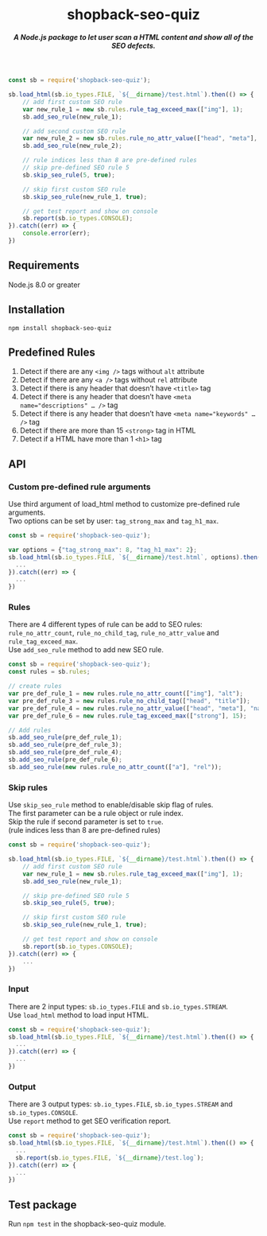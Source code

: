 <h1 align="center">shopback-seo-quiz</h1>
<h5 align="center">A Node.js package to let user scan a HTML content and show all of the SEO defects.</h5>

<br />

```js
const sb = require('shopback-seo-quiz');

sb.load_html(sb.io_types.FILE, `${__dirname}/test.html`).then(() => {
    // add first custom SEO rule
    var new_rule_1 = new sb.rules.rule_tag_exceed_max(["img"], 1);
    sb.add_seo_rule(new_rule_1);

    // add second custom SEO rule
    var new_rule_2 = new sb.rules.rule_no_attr_value(["head", "meta"], "name", "robots");
    sb.add_seo_rule(new_rule_2);

    // rule indices less than 8 are pre-defined rules
    // skip pre-defined SEO rule 5
    sb.skip_seo_rule(5, true);

    // skip first custom SEO rule
    sb.skip_seo_rule(new_rule_1, true);

    // get test report and show on console
    sb.report(sb.io_types.CONSOLE);
}).catch((err) => {
    console.error(err);
})
```

## Requirements
Node.js 8.0 or greater

## Installation
`npm install shopback-seo-quiz`

## Predefined Rules
1. Detect if there are any `<img />` tags without `alt` attribute<br />
2. Detect if there are any `<a />` tags without `rel` attribute<br />
3. Detect if there is any header that doesn’t have `<title>` tag<br />
4. Detect if there is any header that doesn’t have `<meta name="descriptions" … />` tag<br />
5. Detect if there is any header that doesn’t have `<meta name="keywords" … />` tag<br />
6. Detect if there are more than 15 `<strong>` tag in HTML <br />
7. Detect if a HTML have more than 1 `<h1>` tag<br />

## API

### Custom pre-defined rule arguments
Use third argument of load_html method to customize pre-defined rule arguments.<br/>
Two options can be set by user: `tag_strong_max` and `tag_h1_max`.

```js
const sb = require('shopback-seo-quiz');

var options = {"tag_strong_max": 8, "tag_h1_max": 2};
sb.load_html(sb.io_types.FILE, `${__dirname}/test.html`, options).then(() => {
  ...
}).catch((err) => {
  ...
})
```

### Rules
There are 4 different types of rule can be add to SEO rules: `rule_no_attr_count`, `rule_no_child_tag`,
`rule_no_attr_value` and `rule_tag_exceed_max`.<br/>
Use `add_seo_rule` method to add new SEO rule.

```js
const sb = require('shopback-seo-quiz');
const rules = sb.rules;

// create rules
var pre_def_rule_1 = new rules.rule_no_attr_count(["img"], "alt");
var pre_def_rule_3 = new rules.rule_no_child_tag(["head", "title"]);
var pre_def_rule_4 = new rules.rule_no_attr_value(["head", "meta"], "name", "descriptions");
var pre_def_rule_6 = new rules.rule_tag_exceed_max(["strong"], 15);

// Add rules
sb.add_seo_rule(pre_def_rule_1);
sb.add_seo_rule(pre_def_rule_3);
sb.add_seo_rule(pre_def_rule_4);
sb.add_seo_rule(pre_def_rule_6);
sb.add_seo_rule(new rules.rule_no_attr_count(["a"], "rel"));
```

### Skip rules
Use `skip_seo_rule` method to enable/disable skip flag of rules.<br/>
The first parameter can be a rule object or rule index.<br />
Skip the rule if second parameter is set to `true`.<br />
(rule indices less than 8 are pre-defined rules)

```js
const sb = require('shopback-seo-quiz');

sb.load_html(sb.io_types.FILE, `${__dirname}/test.html`).then(() => {
    // add first custom SEO rule
    var new_rule_1 = new sb.rules.rule_tag_exceed_max(["img"], 1);
    sb.add_seo_rule(new_rule_1);

    // skip pre-defined SEO rule 5
    sb.skip_seo_rule(5, true);

    // skip first custom SEO rule
    sb.skip_seo_rule(new_rule_1, true);

    // get test report and show on console
    sb.report(sb.io_types.CONSOLE);
}).catch((err) => {
    ...
})
```

### Input
There are 2 input types: `sb.io_types.FILE` and `sb.io_types.STREAM`.<br/>
Use `load_html` method to load input HTML.

```js
const sb = require('shopback-seo-quiz');
sb.load_html(sb.io_types.FILE, `${__dirname}/test.html`).then(() => {
  ...
}).catch((err) => {
  ...
})
```

### Output
There are 3 output types: `sb.io_types.FILE`, `sb.io_types.STREAM` and `sb.io_types.CONSOLE`.<br/>
Use `report` method to get SEO verification report.

```js
const sb = require('shopback-seo-quiz');
sb.load_html(sb.io_types.FILE, `${__dirname}/test.html`).then(() => {
  ...
  sb.report(sb.io_types.FILE, `${__dirname}/test.log`);
}).catch((err) => {
  ...
})
```

## Test package
Run `npm test` in the shopback-seo-quiz module.